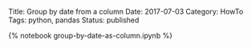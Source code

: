 Title: Group by date from a column
Date: 2017-07-03
Category: HowTo
Tags: python, pandas
Status: published

{% notebook group-by-date-as-column.ipynb %}
